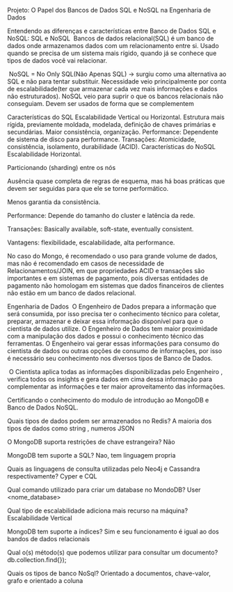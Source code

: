 Projeto: 
O Papel dos Bancos de Dados SQL e NoSQL na Engenharia de Dados

Entendendo as diferenças e características entre Banco de Dados SQL e NoSQL:
SQL e NoSQL
​ Bancos de dados relacional(SQL) é um banco de dados onde armazenamos dados com um relacionamento entre si. Usado quando se precisa de um sistema mais rígido, quando já se conhece que tipos de dados você vai relacionar.

​ NoSQL = No Only SQL(Não Apenas SQL) → surgiu como uma alternativa ao SQL e não para tentar substituir. Necessidade veio principalmente por conta de escalabilidade(ter que armazenar cada vez mais informações e dados não estruturados). NoSQL veio para suprir o que os bancos relacionais não conseguiam. Devem ser usados de forma que se complementem

Características do SQL
Escalabilidade Vertical ou Horizontal.
Estrutura mais rígida, previamente moldada, modelada, definição de chaves primárias e secundárias.
Maior consistência, organização.
Performance: Dependente de sistema de disco para performance.
Transações: Atomicidade, consistência, isolamento, durabilidade (ACID).
Características do NoSQL
Escalabilidade Horizontal.

Particionando (sharding) entre os nós

Ausência quase completa de regras de esquema, mas há boas práticas que devem ser seguidas para que ele se torne performático.

Menos garantia da consistência.

Performance: Depende do tamanho do cluster e latência da rede.

Transações: Basically available, soft-state, eventually consistent.

Vantagens: flexibilidade, escalabilidade, alta performance.

No caso do Mongo, é recomendado o uso para grande volume de dados, mas não é recomendado em casos de necessidade de Relacionamentos/JOIN, em que propriedades ACID e transações são importantes e em sistemas de pagamento, pois diversas entidades de pagamento não homologam em sistemas que dados financeiros de clientes não estão em um banco de dados relacional.

Engenharia de Dados
​ O Engenheiro de Dados prepara a informação que será consumida, por isso precisa ter o conhecimento técnico para coletar, preparar, armazenar e deixar essa informação disponível para que o cientista de dados utilize.​ O Engenheiro de Dados tem maior proximidade com a manipulação dos dados e possui o conhecimento técnico das ferramentas.​ O Engenheiro vai gerar essas informações para consumo do cientista de dados ou outras opções de consumo de informações, por isso é necessário seu conhecimento nos diversos tipos de Banco de Dados.

​ O Cientista aplica todas as informações disponibilizadas pelo Engenheiro , verifica todos os insights e gera dados em cima dessa informação para complementar as informações e ter maior aproveitamento das informações.

Certificando o conhecimento do modulo de introdução ao MongoDB e Banco de Dados NoSQL.

Quais tipos de dados podem ser armazenados no Redis? 
A maioria dos tipos de dados como string , numeros JSON

O MongoDB suporta restrições de chave estrangeira? 
Não

MongoDB tem suporte a SQL? 
Nao, tem linguagem propria

Quais as linguagens de consulta utilizadas pelo Neo4j e Cassandra respectivamente?
Cyper e CQL

Qual comando utilizado para criar um database no MondoDB?
User <nome_database>

Qual tipo de escalabilidade adiciona mais recurso na máquina? 
Escalabilidade Vertical

MongoDB tem suporte a índices? 
Sim e seu funcionamento é igual ao dos bandos de dados relacionais

Qual o(s) método(s) que podemos utilizar para consultar um documento?
db.collection.find{});

Quais os tipos de banco NoSql? 
Orientado a documentos, chave-valor, grafo e orientado a coluna
